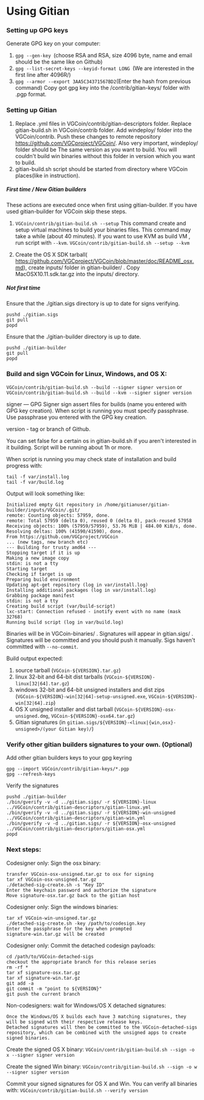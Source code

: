 Using Gitian
====================
### Setting up GPG keys
Generate GPG key on your computer:
1. ```gpg --gen-key ```(choose RSA and RSA, size 4096 byte, name and email should be the same like on Github)
2. ```gpg --list-secret-keys --keyid-format LONG ```(We are interested in the first line after 4096R/)
3. ```gpg --armor --export 3AA5C34371567BD2```(Enter the hash from previous command)
Copy got gpg key into the /contrib/gitian-keys/ folder with .pgp format.
### Setting up Gitian
1. Replace .yml files in VGCoin/contrib/gitian-descriptors folder. Replace gitian-build.sh in VGCoin/contrib folder. Add windeploy/ folder into the VGCoin/contrib. Push these changes to remote repository https://github.com/VGCproject/VGCoin/. Also very important, windeploy/ folder should be The same version as you want to build. You will couldn't build win binaries without this folder in version which you want to build.
2. gitian-build.sh script should be started from directory where VGCoin places(like in instruction).
##### First time / New Gitian builders
These actions are executed once when first using gitian-builder. If you have used gitian-builder for VGCoin skip these steps.
1. ```VGCoin/contrib/gitian-build.sh --setup``` This command create and setup virtual machines to build your binaries files. This command may take a while (about 40 minutes). If you want to use KVM as build VM , run script with ```--kvm```.
    ```VGCoin/contrib/gitian-build.sh --setup --kvm```

2. Create the OS X SDK tarball( https://github.com/VGCproject/VGCoin/blob/master/doc/README_osx.md), create inputs/ folder in gitian-builder/ . Copy MacOSX10.11.sdk.tar.gz into the inputs/ directory.
##### Not first time
Ensure that the ./gitian.sigs directory is up to date for signs verifying.

    pushd ./gitian.sigs
    git pull
    popd

Ensure that the ./gitian-builder directory is up to date.

    pushd ./gitian-builder
    git pull
    popd

### Build and sign VGCoin for Linux, Windows, and OS X:

  ```VGCoin/contrib/gitian-build.sh --build --signer signer version``` or
  ```VGCoin/contrib/gitian-build.sh --build --kvm --signer signer version```

signer — GPG Signer sign assert files for builds (name you entered with GPG key creation). When script is running you must specify passphrase. Use passphrase you entered with the GPG key creation. 

version - tag or branch of Github.

You can set false for a certain os in gitian-build.sh if you aren't interested in it building.
Script will be running about 1h or more.

When script is running you may check state of installation and build progress with:

    tail -f var/install.log
    tail -f var/build.log
    
Output will look something like:
    
    Initialized empty Git repository in /home/gitianuser/gitian-builder/inputs/VGCoin/.git/
    remote: Counting objects: 57959, done.
    remote: Total 57959 (delta 0), reused 0 (delta 0), pack-reused 57958
    Receiving objects: 100% (57959/57959), 53.76 MiB | 484.00 KiB/s, done.
    Resolving deltas: 100% (41590/41590), done.
    From https://github.com/VGCproject/VGCoin
    ... (new tags, new branch etc)
    --- Building for trusty amd64 ---
    Stopping target if it is up
    Making a new image copy
    stdin: is not a tty
    Starting target
    Checking if target is up
    Preparing build environment
    Updating apt-get repository (log in var/install.log)
    Installing additional packages (log in var/install.log)
    Grabbing package manifest
    stdin: is not a tty
    Creating build script (var/build-script)
    lxc-start: Connection refused - inotify event with no name (mask 32768)
    Running build script (log in var/build.log)


Binaries will be in VGCoin-binaries/ . Signatures will appear in gitian.sigs/ . Signatures will be committed and you should push it manually. Sigs haven't committed with ```--no-commit```.

Build output expected:

  1. source tarball (`VGCoin-${VERSION}.tar.gz`)
  2. linux 32-bit and 64-bit dist tarballs (`VGCoin-${VERSION}-linux[32|64].tar.gz`)
  3. windows 32-bit and 64-bit unsigned installers and dist zips (`VGCoin-${VERSION}-win[32|64]-setup-unsigned.exe`, `VGCoin-${VERSION}-win[32|64].zip`)
  4. OS X unsigned installer and dist tarball (`VGCoin-${VERSION}-osx-unsigned.dmg`, `VGCoin-${VERSION}-osx64.tar.gz`)
  5. Gitian signatures (in `gitian.sigs/${VERSION}-<linux|{win,osx}-unsigned>/(your Gitian key)/`)

### Verify other gitian builders signatures to your own. (Optional)

Add other gitian builders keys to your gpg keyring

    gpg --import VGCoin/contrib/gitian-keys/*.pgp
    gpg --refresh-keys

Verify the signatures

    pushd ./gitian-builder
    ./bin/gverify -v -d ../gitian.sigs/ -r ${VERSION}-linux ../VGCoin/contrib/gitian-descriptors/gitian-linux.yml
    ./bin/gverify -v -d ../gitian.sigs/ -r ${VERSION}-win-unsigned ../VGCoin/contrib/gitian-descriptors/gitian-win.yml
    ./bin/gverify -v -d ../gitian.sigs/ -r ${VERSION}-osx-unsigned ../VGCoin/contrib/gitian-descriptors/gitian-osx.yml
    popd

### Next steps:

Codesigner only: Sign the osx binary:

    transfer VGCoin-osx-unsigned.tar.gz to osx for signing
    tar xf VGCoin-osx-unsigned.tar.gz
    ./detached-sig-create.sh -s "Key ID"
    Enter the keychain password and authorize the signature
    Move signature-osx.tar.gz back to the gitian host

Codesigner only: Sign the windows binaries:

    tar xf VGCoin-win-unsigned.tar.gz
    ./detached-sig-create.sh -key /path/to/codesign.key
    Enter the passphrase for the key when prompted
    signature-win.tar.gz will be created

Codesigner only: Commit the detached codesign payloads:

    cd /path/to/VGCoin-detached-sigs
    checkout the appropriate branch for this release series
    rm -rf *
    tar xf signature-osx.tar.gz
    tar xf signature-win.tar.gz
    git add -a
    git commit -m "point to ${VERSION}"
    git push the current branch

Non-codesigners: wait for Windows/OS X detached signatures:

    Once the Windows/OS X builds each have 3 matching signatures, they will be signed with their respective release keys.
    Detached signatures will then be committed to the VGCoin-detached-sigs repository, which can be combined with the unsigned apps to create signed binaries.

Create the signed OS X binary:
```VGCoin/contrib/gitian-build.sh --sign -o x --signer signer version```

Create the signed Win binary:
```VGCoin/contrib/gitian-build.sh --sign -o w --signer signer version```

Commit your signed signatures for OS X and Win.
You can verify all binaries with:
```VGCoin/contrib/gitian-build.sh --verify version```
